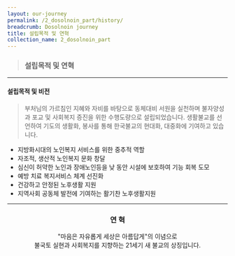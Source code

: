 ```yaml
---
layout: our-journey
permalink: /2_dosolnoin_part/history/
breadcrumb: Dosolnoin journey
title: 설립목적 및 연혁
collection_name: 2_dosolnoin_part
---
```


> ### **설립목적 및 연혁**

---

#### **설립목적 및 비전**
> 부처님의 가르침인 지혜와 자비를 바탕으로 동체대비 서원을 실천하며 불자양성과 포교 및 사회복지 증진을 위한 수행도량으로 설립되었습니다. 생활불교를 선언하여 기도의 생활화, 봉사를 통해 한국불교의 현대화, 대중화에 기여하고 있습니다. 

* 지방화시대의 노인복지 서비스를 위한 중추적 역할
* 자조적, 생산적 노인복지 문화 창달
* 심신이 허약한 노인과 장애노인등을 낮 동안 시설에 보호하여 기능 회복 도모
* 예방 치료 복지서비스 체계 선진화
* 건강하고 안정된 노후생활 지원
* ​지역사회 공동체 발전에 기여하는 활기찬 노후생활지원

---

### **<center> 연 혁 </center>**

<center> "마음은 자유롭게 세상은 아름답게"의 이념으로 <br> 불국토 실현과 사회복지를 지향하는 21세기 새 불교의 상징입니다.  </center>

<!-- Refer to _data/our-journey.yml to edit Our Journey & Milestones content -->

